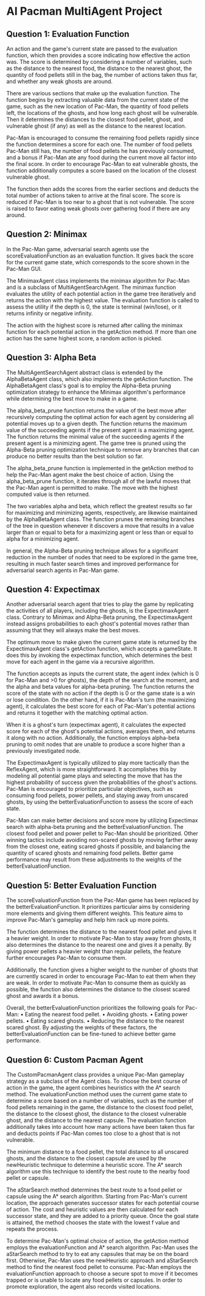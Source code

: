 # AI Pacman MultiAgent Project

## Question 1: Evaluation Function
An action and the game's current state are passed to the evaluation function, which then provides a score indicating how effective the action was. The score is determined by considering a number of variables, such as the distance to the nearest food, the distance to the nearest ghost, the quantity of food pellets still in the bag, the number of actions taken thus far, and whether any weak ghosts are around.

There are various sections that make up the evaluation function. The function begins by extracting valuable data from the current state of the game, such as the new location of Pac-Man, the quantity of food pellets left, the locations of the ghosts, and how long each ghost will be vulnerable. Then it determines the distances to the closest food pellet, ghost, and vulnerable ghost (if any) as well as the distance to the nearest location.

Pac-Man is encouraged to consume the remaining food pellets rapidly since the function determines a score for each one. The number of food pellets Pac-Man still has, the number of food pellets he has previously consumed, and a bonus if Pac-Man ate any food during the current move all factor into the final score. In order to encourage Pac-Man to eat vulnerable ghosts, the function additionally computes a score based on the location of the closest vulnerable ghost.

The function then adds the scores from the earlier sections and deducts the total number of actions taken to arrive at the final score. The score is reduced if Pac-Man is too near to a ghost that is not vulnerable. The score is raised to favor eating weak ghosts over gathering food if there are any around.

## Question 2: Minimax
In the Pac-Man game, adversarial search agents use the scoreEvaluationFunction as an evaluation function. It gives back the score for the current game state, which corresponds to the score shown in the Pac-Man GUI.

The MinimaxAgent class implements the minimax algorithm for Pac-Man and is a subclass of MultiAgentSearchAgent. The minimax function evaluates the utility of each potential action in the game tree iteratively and returns the action with the highest value. The evaluation function is called to assess the utility if the depth is 0, the state is terminal (win/lose), or it returns infinity or negative infinity.

The action with the highest score is returned after calling the minimax function for each potential action in the getAction method. If more than one action has the same highest score, a random action is picked.

## Question 3: Alpha Beta
The MultiAgentSearchAgent abstract class is extended by the AlphaBetaAgent class, which also implements the getAction function. The AlphaBetaAgent class's goal is to employ the Alpha-Beta pruning optimization strategy to enhance the Minimax algorithm's performance while determining the best move to make in a game.

The alpha_beta_prune function returns the value of the best move after recursively computing the optimal action for each agent by considering all potential moves up to a given depth. The function returns the maximum value of the succeeding agents if the present agent is a maximizing agent. The function returns the minimal value of the succeeding agents if the present agent is a minimizing agent. The game tree is pruned using the Alpha-Beta pruning optimization technique to remove any branches that can produce no better results than the best solution so far.

The alpha_beta_prune function is implemented in the getAction method to help the Pac-Man agent make the best choice of action. Using the alpha_beta_prune function, it iterates through all of the lawful moves that the Pac-Man agent is permitted to make. The move with the highest computed value is then returned.

The two variables alpha and beta, which reflect the greatest results so far for maximizing and minimizing agents, respectively, are likewise maintained by the AlphaBetaAgent class. The function prunes the remaining branches of the tree in question whenever it discovers a move that results in a value larger than or equal to beta for a maximizing agent or less than or equal to alpha for a minimizing agent.

In  general, the Alpha-Beta pruning technique  allows for a significant reduction in the number of nodes that need to be explored in the game  tree, resulting in much faster search times and improved performance for adversarial search agents in Pac-Man game. 
 
## Question 4: Expectimax
Another adversarial search agent that tries to play the game by replicating the activities of all players, including the ghosts, is the ExpectimaxAgent class. Contrary to Minimax and Alpha-Beta pruning, the ExpectimaxAgent instead assigns probabilities to each ghost's potential moves rather than assuming that they will always make the best moves.

The optimum move to make given the current game state is returned by the ExpectimaxAgent class's getAction function, which accepts a gameState. It does this by invoking the expectimax function, which determines the best move for each agent in the game via a recursive algorithm.

The function accepts as inputs the current state, the agent index (which is 0 for Pac-Man and >0 for ghosts), the depth of the search at the moment, and the alpha and beta values for alpha-beta pruning. The function returns the score of the state with no action if the depth is 0 or the game state is a win or lose condition. On the other hand, if it is Pac-Man's turn (the maximizing agent), it calculates the best score for each of Pac-Man's potential actions and returns it together with the matching optimal action.

When it is a ghost's turn (expectimax agent), it calculates the expected score for each of the ghost's potential actions, averages them, and returns it along with no action. Additionally, the function employs alpha-beta pruning to omit nodes that are unable to produce a score higher than a previously investigated node.

The ExpectimaxAgent is typically utilized to play more tactically than the ReflexAgent, which is more straightforward. It accomplishes this by modeling all potential game plays and selecting the move that has the highest probability of success given the probabilities of the ghost's actions. Pac-Man is encouraged to prioritize particular objectives, such as consuming food pellets, power pellets, and staying away from unscared ghosts, by using the betterEvaluationFunction to assess the score of each state.

Pac-Man can make better decisions and score more by utilizing Expectimax search with alpha-beta pruning and the betterEvaluationFunction. The closest food pellet and power pellet to Pac-Man should be prioritized. Other winning tactics include avoiding non-scared ghosts by moving farther away from the closest one, eating scared ghosts if possible, and balancing the quantity of scared ghosts and remaining food pellets. Better game performance may result from these adjustments to the weights of the betterEvaluationFunction.

## Question 5: Better Evaluation Function
The scoreEvaluationFunction from the Pac-Man game has been replaced by the betterEvaluationFunction. It prioritizes particular aims by considering more elements and giving them different weights. This feature aims to improve Pac-Man's gameplay and help him rack up more points.

The function determines the distance to the nearest food pellet and gives it a heavier weight. In order to motivate Pac-Man to stay away from ghosts, it also determines the distance to the nearest one and gives it a penalty. By giving power pellets a heavier weight than regular pellets, the feature further encourages Pac-Man to consume them.

Additionally, the function gives a higher weight to the number of ghosts that are currently scared in order to encourage Pac-Man to eat them when they are weak. In order to motivate Pac-Man to consume them as quickly as possible, the function also determines the distance to the closest scared ghost and awards it a bonus.

Overall, the betterEvaluationFunction prioritizes the following goals for Pac-Man:
•	Eating the nearest food pellet.
•	Avoiding ghosts.
•	Eating power pellets.
•	Eating scared ghosts.
•	Reducing the distance to the nearest scared ghost.
By adjusting the weights of these factors, the betterEvaluationFunction can be fine-tuned to achieve better game performance.

## Question 6: Custom Pacman Agent
The CustomPacmanAgent class provides a unique Pac-Man gameplay strategy as a subclass of the Agent class. To choose the best course of action in the game, the agent combines heuristics with the A* search method.
The evaluationFunction method uses the current game state to determine a score based on a number of variables, such as the number of food pellets remaining in the game, the distance to the closest food pellet, the distance to the closest ghost, the distance to the closest vulnerable ghost, and the distance to the nearest capsule. The evaluation function additionally takes into account how many actions have been taken thus far and deducts points if Pac-Man comes too close to a ghost that is not vulnerable.

The minimum distance to a food pellet, the total distance to all unscared ghosts, and the distance to the closest capsule are used by the newHeuristic technique to determine a heuristic score. The A* search algorithm use this technique to identify the best route to the nearby food pellet or capsule.

The aStarSearch method determines the best route to a food pellet or capsule using the A* search algorithm. Starting from Pac-Man's current location, the approach generates successor states for each potential course of action. The cost and heuristic values are then calculated for each successor state, and they are added to a priority queue. Once the goal state is attained, the method chooses the state with the lowest f value and repeats the process.

To determine Pac-Man's optimal choice of action, the getAction method employs the evaluationFunction and A* search algorithm. Pac-Man uses the aStarSearch method to try to eat any capsules that may be on the board first. Otherwise, Pac-Man uses the newHeuristic approach and aStarSearch method to find the nearest food pellet to consume. Pac-Man employs the evaluationFunction approach to choose a secure spot to move if it becomes trapped or is unable to locate any food pellets or capsules. In order to promote exploration, the agent also records visited locations.

